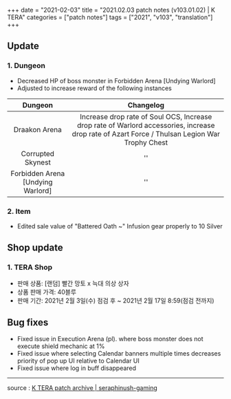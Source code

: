 +++
date = "2021-02-03"
title = "2021.02.03 patch notes (v103.01.02) | K TERA"
categories = ["patch notes"]
tags = ["2021", "v103", "translation"]
+++

## Update

### 1. Dungeon
- Decreased HP of boss monster in Forbidden Arena [Undying Warlord]
- Adjusted to increase reward of the following instances

| Dungeon | Changelog |
| :-: | :-: |
| Draakon Arena | Increase drop rate of Soul OCS, Increase drop rate of Warlord accessories, increase drop rate of Azart Force / Thulsan Legion War Trophy Chest |
| Corrupted Skynest |''|
| Forbidden Arena [Undying Warlord] |''|

### 2. Item
- Edited sale value of "Battered Oath ~" Infusion gear properly to 10 Silver

## Shop update

### 1. TERA Shop
- 판매 상품: [랜덤] 빨간 망토 x 늑대 의상 상자
- 상품 판매 가격: 40블루
- 판매 기간: 2021년 2월 3일(수) 점검 후 ~ 2021년 2월 17일 8:59(점검 전까지)

## Bug fixes

- Fixed issue in Execution Arena (pl). where boss monster does not execute shield mechanic at 1%
- Fixed issue where selecting Calendar banners multiple times decreases priority of pop up UI relative to Calendar UI
- Fixed issue where log in buff disappeared

----

source : [K TERA patch archive | seraphinush-gaming](/ko/patch/ko/2020/v103-01-02)
